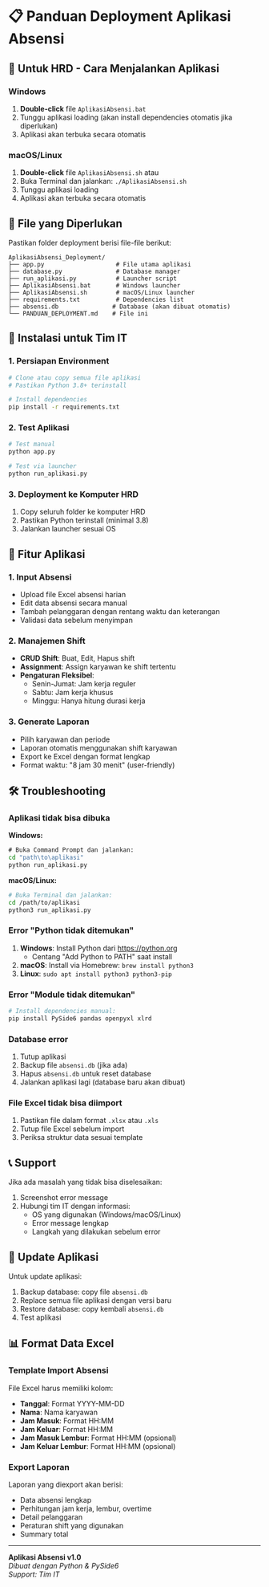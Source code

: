 # 📋 Panduan Deployment Aplikasi Absensi

## 🎯 Untuk HRD - Cara Menjalankan Aplikasi

### Windows
1. **Double-click** file `AplikasiAbsensi.bat`
2. Tunggu aplikasi loading (akan install dependencies otomatis jika diperlukan)
3. Aplikasi akan terbuka secara otomatis

### macOS/Linux
1. **Double-click** file `AplikasiAbsensi.sh` atau
2. Buka Terminal dan jalankan: `./AplikasiAbsensi.sh`
3. Tunggu aplikasi loading
4. Aplikasi akan terbuka secara otomatis

## 📁 File yang Diperlukan

Pastikan folder deployment berisi file-file berikut:
```
AplikasiAbsensi_Deployment/
├── app.py                    # File utama aplikasi
├── database.py               # Database manager
├── run_aplikasi.py           # Launcher script
├── AplikasiAbsensi.bat       # Windows launcher
├── AplikasiAbsensi.sh        # macOS/Linux launcher
├── requirements.txt          # Dependencies list
├── absensi.db               # Database (akan dibuat otomatis)
└── PANDUAN_DEPLOYMENT.md    # File ini
```

## 🔧 Instalasi untuk Tim IT

### 1. Persiapan Environment
```bash
# Clone atau copy semua file aplikasi
# Pastikan Python 3.8+ terinstall

# Install dependencies
pip install -r requirements.txt
```

### 2. Test Aplikasi
```bash
# Test manual
python app.py

# Test via launcher
python run_aplikasi.py
```

### 3. Deployment ke Komputer HRD
1. Copy seluruh folder ke komputer HRD
2. Pastikan Python terinstall (minimal 3.8)
3. Jalankan launcher sesuai OS

## 🚀 Fitur Aplikasi

### 1. Input Absensi
- Upload file Excel absensi harian
- Edit data absensi secara manual
- Tambah pelanggaran dengan rentang waktu dan keterangan
- Validasi data sebelum menyimpan

### 2. Manajemen Shift
- **CRUD Shift**: Buat, Edit, Hapus shift
- **Assignment**: Assign karyawan ke shift tertentu
- **Pengaturan Fleksibel**: 
  - Senin-Jumat: Jam kerja reguler
  - Sabtu: Jam kerja khusus
  - Minggu: Hanya hitung durasi kerja

### 3. Generate Laporan
- Pilih karyawan dan periode
- Laporan otomatis menggunakan shift karyawan
- Export ke Excel dengan format lengkap
- Format waktu: "8 jam 30 menit" (user-friendly)

## 🛠️ Troubleshooting

### Aplikasi tidak bisa dibuka
**Windows:**
```cmd
# Buka Command Prompt dan jalankan:
cd "path\to\aplikasi"
python run_aplikasi.py
```

**macOS/Linux:**
```bash
# Buka Terminal dan jalankan:
cd /path/to/aplikasi
python3 run_aplikasi.py
```

### Error "Python tidak ditemukan"
1. **Windows**: Install Python dari https://python.org
   - Centang "Add Python to PATH" saat install
2. **macOS**: Install via Homebrew: `brew install python3`
3. **Linux**: `sudo apt install python3 python3-pip`

### Error "Module tidak ditemukan"
```bash
# Install dependencies manual:
pip install PySide6 pandas openpyxl xlrd
```

### Database error
1. Tutup aplikasi
2. Backup file `absensi.db` (jika ada)
3. Hapus `absensi.db` untuk reset database
4. Jalankan aplikasi lagi (database baru akan dibuat)

### File Excel tidak bisa diimport
1. Pastikan file dalam format `.xlsx` atau `.xls`
2. Tutup file Excel sebelum import
3. Periksa struktur data sesuai template

## 📞 Support

Jika ada masalah yang tidak bisa diselesaikan:
1. Screenshot error message
2. Hubungi tim IT dengan informasi:
   - OS yang digunakan (Windows/macOS/Linux)
   - Error message lengkap
   - Langkah yang dilakukan sebelum error

## 🔄 Update Aplikasi

Untuk update aplikasi:
1. Backup database: copy file `absensi.db`
2. Replace semua file aplikasi dengan versi baru
3. Restore database: copy kembali `absensi.db`
4. Test aplikasi

## 📊 Format Data Excel

### Template Import Absensi
File Excel harus memiliki kolom:
- **Tanggal**: Format YYYY-MM-DD
- **Nama**: Nama karyawan
- **Jam Masuk**: Format HH:MM
- **Jam Keluar**: Format HH:MM
- **Jam Masuk Lembur**: Format HH:MM (opsional)
- **Jam Keluar Lembur**: Format HH:MM (opsional)

### Export Laporan
Laporan yang diexport akan berisi:
- Data absensi lengkap
- Perhitungan jam kerja, lembur, overtime
- Detail pelanggaran
- Peraturan shift yang digunakan
- Summary total

---

**Aplikasi Absensi v1.0**  
*Dibuat dengan Python & PySide6*  
*Support: Tim IT*
